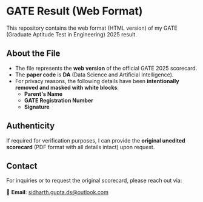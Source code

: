 # GATE Result (Web Format)

This repository contains the web format (HTML version) of my GATE (Graduate Aptitude Test in Engineering) 2025 result.

## About the File

- The file represents the **web version** of the official GATE 2025 scorecard.
- The **paper code** is **DA** (Data Science and Artificial Intelligence).
- For privacy reasons, the following details have been **intentionally removed and masked with white blocks**:
  - **Parent's Name**
  - **GATE Registration Number**
  - **Signature**

## Authenticity

If required for verification purposes, I can provide the **original unedited scorecard** (PDF format with all details intact) upon request.

## Contact

For inquiries or to request the original scorecard, please reach out via:

📧 **Email**: sidharth.gupta.ds@outlook.com

